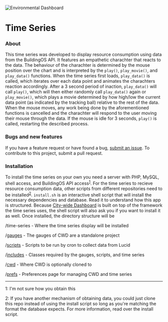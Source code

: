 ![Environmental Dashboard](http://104.131.103.232/oberlin/prefs/images/env_logo.png "Environmental Dashboard")

# Time Series

### About

This time series was developed to display resource consumption using data from the BuildingOS API. It features an empathetic charachter that reacts to the data. The behaviour of the charachter is determined by the mouse position over the chart and is interpreted by the `play()`, `play_movie()`, and `play_data()` functions. When the time series first loads, `play_data()` is called, which iterates over each data point and animates the charachters reaction accordingly. After a 3 second period of inaction, `play_data()` will call `play()`, which will then either randomly call `play_data()` again or `play_movie()`, which plays a movie determined by how high/low the current data point (as indicated by the tracking ball) relative to the rest of the data. When the mouse moves, any work being done by the aforementioned functions is cancelled and the charachter will respond to the user moving their mouse through the data. If the mouse is idle for 3 seconds, `play()` is called, restarting the described process.

### Bugs and new features

If you have a feature request or have found a bug, [submit an issue](https://github.com/EnvironmentalDashboard/time-series/issues). To contribute to this project, submit a pull request.

### Installation

To install the time series on your own you need a server with PHP, MySQL, shell access, and BuildingOS API access<sup>[1](#f1)</sup>. For the time series to recieve resource consumption data, other scripts from different repositories need to be installed<sup>[2](#f2)</sup>. `install.sh` is an interactive shell script that will install the necessary dependencies and database. Read it to understand how this app is structured. Because [City-wide Dashboard](https://github.com/EnvironmentalDashboard/time-series) is built on top of the framework the time series uses, the shell script will also ask you if you want to install it as well. Once installed, the directory structure will be

/time-series - Where the time series display will be installed

/[gauges](https://github.com/EnvironmentalDashboard/gauges) - The gauges of CWD are a standalone project

/[scripts](https://github.com/EnvironmentalDashboard/scripts) - Scripts to be run by cron to collect data from Lucid

/[includes](https://github.com/EnvironmentalDashboard/includes) - Classes required by the gauges, scripts, and time series

/[cwd](https://github.com/EnvironmentalDashboard/citywide-dashboard) - Where CWD is optionally cloned to

/[prefs](https://github.com/EnvironmentalDashboard/prefs) - Preferences page for managing CWD and time series

---

<a name="f1">1</a>: I'm not sure how you obtain this

<a name="f2">2</a>: If you have another mechanism of obtaining data, you could just clone this repo instead of using the install script so long as you're matching the format the database expects. For more information, read over the install script.
